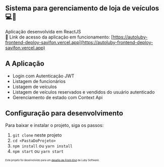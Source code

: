 ## Sistema para gerenciamento de loja de veículos 💻🚗

Aplicação desenvolvida em ReactJS\
🔗 Link de acesso da aplicação em funcionamento: [https://autoluby-frontend-deploy-savifon.vercel.app](https://autoluby-frontend-deploy-savifon.vercel.app)

## A Aplicação

- Login com Autenticação JWT
- Listagem de funcionários
- Listagem de veículos
- Listagem de veículos reservados e vendidos do usuário autenticado
- Gerenciamento de estado com Context Api

## Configuração para desenvolvimento

Para baixar e instalar o projeto, siga os passos:

1. `git clone` neste projeto
2. `cd <PastaDoProjeto>`
3. `npm install` ou `yarn install`
4. `npm start` ou `yarn start`

<sub><sup><sub>Este projeto foi desenvolvido para um [desafio de Front-End](https://github.com/lubysoftware/join/tree/react) da Luby Software.</sub></sup><sub>

